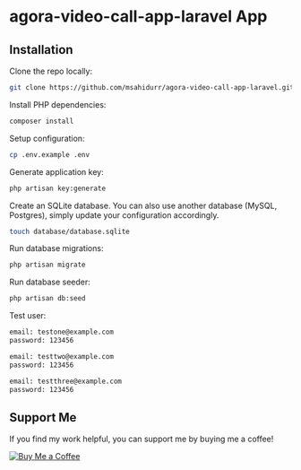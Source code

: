 # agora-video-call-app-laravel App

## Installation

Clone the repo locally:

```sh
git clone https://github.com/msahidurr/agora-video-call-app-laravel.git && cd agora-video-call-app-laravel
```

Install PHP dependencies:

```sh
composer install
```

Setup configuration:

```sh
cp .env.example .env
```

Generate application key:

```sh
php artisan key:generate
```

Create an SQLite database. You can also use another database (MySQL, Postgres), simply update your configuration accordingly.

```sh
touch database/database.sqlite
```

Run database migrations:

```sh
php artisan migrate
```

Run database seeder:

```sh
php artisan db:seed
```

Test user:

```sh
email: testone@example.com
password: 123456
```

```sh
email: testtwo@example.com
password: 123456
```

```sh
email: testthree@example.com
password: 123456
```
## Support Me

If you find my work helpful, you can support me by buying me a coffee!

[![Buy Me a Coffee](https://img.shields.io/badge/-Buy%20Me%20a%20Coffee-orange?style=flat&logo=buymeacoffee)](https://buymeacoffee.com/msahidurr)
